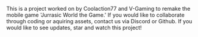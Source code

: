 This is a project worked on by Coolaction77 and V-Gaming to remake the mobile game 'Jurrasic World the Game.'
If you would like to collaborate through coding or aquiring assets, contact us via Discord or Github. 
If you would like to see updates, star and watch this project!  
 
